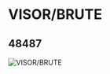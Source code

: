 # VISOR/BRUTE
## 48487
![VISOR/BRUTE](https://lc-www-live-s.legocdn.com/media/bricks/5/2/4223091.jpg)